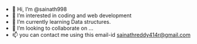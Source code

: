 - 👋 Hi, I’m @sainath998
- 👀 I’m interested in coding and web development
- 🌱 I’m currently learning Data structures.
- 💞️ I’m looking to collaborate on ...
- 📫 you can contact me using this email-id sainathreddy414r@gmail.com

<!---
sainath998/sainath998 is a ✨ special ✨ repository because its `README.md` (this file) appears on your GitHub profile.
You can click the Preview link to take a look at your changes.
--->
